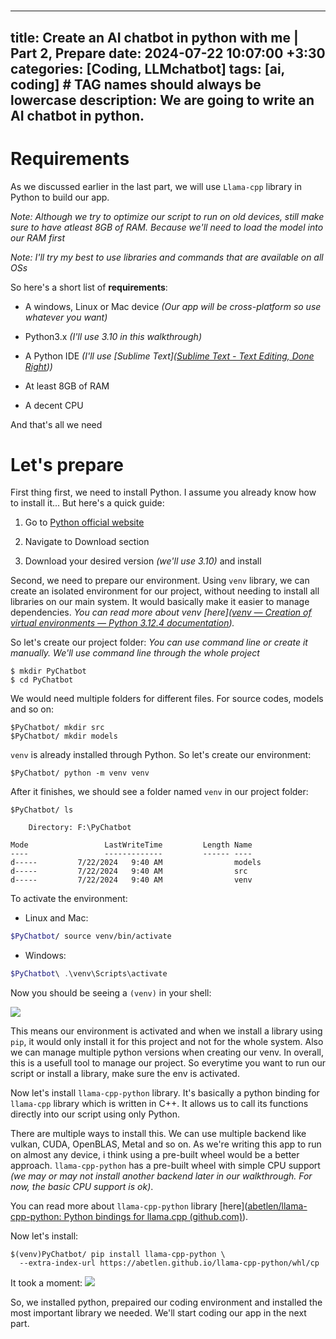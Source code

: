 # 

---
title: Create an AI chatbot in python with me | Part 2, Prepare
date: 2024-07-22 10:07:00 +3:30
categories: [Coding, LLMchatbot]
tags: [ai, coding]     # TAG names should always be lowercase
description: We are going to write an AI chatbot in python.
---



# Requirements

As we discussed earlier in the last part, we will use `Llama-cpp` library in Python to build our app.

*Note: Although we try to optimize our script to run on old devices, still make sure to have atleast 8GB of RAM. Because we'll need to load the model into our RAM first*

*Note: I'll try my best to use libraries and commands that are available on all OSs*

So here's a short list of **requirements**:

- A windows, Linux or Mac device *(Our app will be cross-platform so use whatever you want)*

- Python3.x *(I'll use 3.10 in this walkthrough)*

- A Python IDE *(I'll use [Sublime Text]([Sublime Text - Text Editing, Done Right](https://www.sublimetext.com/)))*

- At least 8GB of RAM

- A decent CPU

And that's all we need

# Let's prepare

First thing first, we need to install Python. I assume you already know how to install it... But here's a quick guide:

1. Go to [Python official website](https://python.org)

2. Navigate to Download section

3. Download your desired version *(we'll use 3.10)* and install

Second, we need to prepare our environment. Using `venv` library, we can create an isolated environment for our project, without needing to install all libraries on our main system. It would basically make it easier to manage dependencies. *You can read more about venv [here]([venv — Creation of virtual environments — Python 3.12.4 documentation](https://docs.python.org/3/library/venv.html)).*

So let's create our project folder: *You can use command line or create it manually. We'll use command line through the whole project*

```shell
$ mkdir PyChatbot
$ cd PyChatbot
```

We would need multiple folders for different files. For source codes, models and so on:

```shell
$PyChatbot/ mkdir src
$PyChatbot/ mkdir models
```

`venv` is already installed through Python. So let's create our environment:

```shell
$PyChatbot/ python -m venv venv
```

After it finishes, we should see a folder named `venv` in our project folder:

```shell
$PyChatbot/ ls

    Directory: F:\PyChatbot

Mode                 LastWriteTime         Length Name
----                 -------------         ------ ----
d-----         7/22/2024   9:40 AM                models
d-----         7/22/2024   9:40 AM                src
d-----         7/22/2024   9:40 AM                venv
```

To activate the environment:

- Linux and Mac:

```bash
$PyChatbot/ source venv/bin/activate
```

- Windows:

```powershell
$PyChatbot\ .\venv\Scripts\activate
```

Now you should be seeing a `(venv)` in your shell:

![](C:\Users\darkg\AppData\Roaming\marktext\images\2024-07-22-10-46-39-image.png)

This means our environment is activated and when we install a library using `pip`, it would only install it for this project and not for the whole system. Also we can manage multiple python versions when creating our venv. In overall, this is a usefull tool to manage our project. So everytime you want to run our script or install a library, make sure the env is activated.

Now let's install `llama-cpp-python` library. It's basically a python binding for `llama-cpp` library which is written in C++. It allows us to call its functions directly into our script using only Python. 

There are multiple ways to install this. We can use multiple backend like vulkan, CUDA, OpenBLAS, Metal and so on. As we're writing this app to run on almost any device, i think using a pre-built wheel would be a better approach. `llama-cpp-python` has a pre-built wheel with simple CPU support *(we may or may not install another backend later in our walkthrough. For now, the basic CPU support is ok)*.

You can read more about `llama-cpp-python` library [here]([abetlen/llama-cpp-python: Python bindings for llama.cpp (github.com)](https://github.com/abetlen/llama-cpp-python)).

Now let's install:

```shell
$(venv)PyChatbot/ pip install llama-cpp-python \
  --extra-index-url https://abetlen.github.io/llama-cpp-python/whl/cp
```

It took a moment:
![](C:\Users\darkg\AppData\Roaming\marktext\images\2024-07-22-10-58-58-image.png)

So, we installed python, prepaired our coding environment and installed the most important library we needed. We'll start coding our app in the next part.
